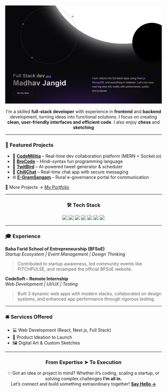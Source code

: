 [![logo](https://github.com/Madhav-Jangid/Madhav-Jangid/blob/main/Banner_1.png)](https://madhavjangid.vercel.app)
<p align="center">
I'm a skilled <b>full-stack developer</b> with experience in <b>frontend</b> and <b>backend</b> development, turning ideas into functional solutions. I focus on creating <b>clean, user-friendly interfaces and efficient code</b>. I also enjoy <b>chess</b> and <b>sketching</b> 
</p>

---

<h3>🚀 Featured Projects</h3>

- 🔗 **[CodeMilitia](https://codemilitia.vercel.app/)** – Real-time dev collaboration platform (MERN + Socket.io)
- 🧠 **[BroCode](https://www.npmjs.com/package/brocode-bc)** – Hindi-syntax fun programming language
- 🐤 **[TwitBird](https://github.com/Madhav-Jangid/TwitBird)** – AI-powered tweet generator & scheduler
- 💬 **[ChillChat](https://github.com/Madhav-Jangid/ChillChat)** – Real-time chat app with secure messaging
- 🌐 **[E-GramSangam](https://github.com/Madhav-Jangid/E-GramSangam)** – Rural e-governance portal for communication

📌 More Projects → [My Portfolio](https://madhavjangid.vercel.app)

 
---

<h3 align="center">🛠️ Tech Stack</h3>

<p align="center">
  <a href="https://reactjs.org/"><img src="https://cdn.jsdelivr.net/gh/devicons/devicon/icons/react/react-original.svg" width="40" /></a>
  <a href="https://nextjs.org/"><img src="https://cdn.jsdelivr.net/gh/devicons/devicon/icons/nextjs/nextjs-original.svg" width="40" /></a>
  <a href="https://nodejs.org/"><img src="https://cdn.jsdelivr.net/gh/devicons/devicon/icons/nodejs/nodejs-original.svg" width="40" /></a>
  <a href="https://www.mongodb.com/"><img src="https://cdn.jsdelivr.net/gh/devicons/devicon/icons/mongodb/mongodb-original.svg" width="40" /></a>
  <a href="https://www.typescriptlang.org/"><img src="https://cdn.jsdelivr.net/gh/devicons/devicon/icons/typescript/typescript-original.svg" width="40" /></a>
  <a href="https://git-scm.com/"><img src="https://cdn.jsdelivr.net/gh/devicons/devicon/icons/git/git-original.svg" width="40" /></a>
  <a href="https://www.docker.com/"><img src="https://cdn.jsdelivr.net/gh/devicons/devicon/icons/docker/docker-original.svg" width="40" /></a>
</p>

---

<h3>🎓 Experience</h3>

**Baba Farid School of Entrepreneurship (BFSoE)**  
*Startup Ecosystem | Event Management | Design Thinking*  
> Contributed to startup awareness, led community events like PITCHPULSE, and revamped the official BFSoE website.

**CodeSoft – Remote Internship**  
*Web Development | UI/UX | Testing*  
> Built 3 dynamic web apps with modern stacks, collaborated on design systems, and enhanced app performance through rigorous testing.

---

<h3>🛎️ Services Offered</h3>

- 💻 Web Development (React, Next.js, Full Stack)
- 🧠 Product Ideation to Launch
- 🖼️ Digital Art & Custom Sketches

---

<h3 align="center">From Expertise ➤ To Execution</h3>

<p align="center">
✨ Got an idea or project in mind? Whether it’s coding, scaling a startup, or solving complex challenges <b>I’m all in.</b>  <br/>
Let’s connect and build something extraordinary together!  <b><a href="mailto:work.madhavjangid@gmail.com">Say Hello →</a><b>
</p>
